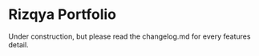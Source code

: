 # Rizqya Portfolio

Under construction, but please read the changelog.md for every features detail.
